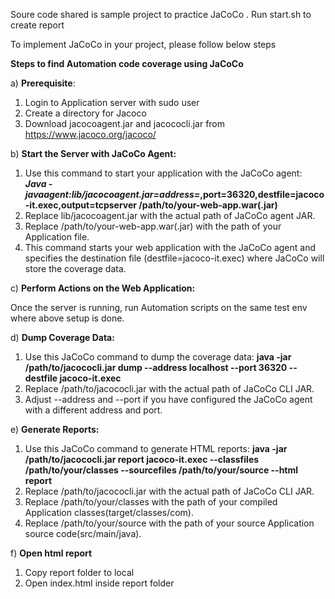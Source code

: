 Soure code shared is sample project to practice JaCoCo . Run start.sh to create report

To implement JaCoCo in your project, please follow below steps

**Steps to find Automation code coverage using JaCoCo**

a) **Prerequisite**:

1) Login to Application server with sudo user
2) Create a directory for Jacoco
3) Download jacocoagent.jar and jacococli.jar from https://www.jacoco.org/jacoco/




b) **Start the Server with JaCoCo Agent:**

1) Use this command to start your application with the JaCoCo agent:
***Java -javaagent:lib/jacocoagent.jar=address=*,port=36320,destfile=jacoco-it.exec,output=tcpserver /path/to/your-web-app.war(.jar)**
2) Replace lib/jacocoagent.jar with the actual path of JaCoCo agent JAR.
3) Replace /path/to/your-web-app.war(.jar) with the path of your Application file.
4) This command starts your web application with the JaCoCo agent and specifies the destination file (destfile=jacoco-it.exec) where JaCoCo will store the coverage data.




c) **Perform Actions on the Web Application:**

Once the server is running, run Automation scripts on the same test env where above setup is done.




d) **Dump Coverage Data:**

1) Use this JaCoCo command to dump the coverage data:
**java -jar /path/to/jacococli.jar dump --address localhost --port 36320 --destfile jacoco-it.exec**
2) Replace /path/to/jacococli.jar with the actual path of JaCoCo CLI JAR.
3) Adjust --address and --port if you have configured the JaCoCo agent with a different address and port.




e) **Generate Reports:**

1) Use this JaCoCo command to generate HTML reports:
**java -jar /path/to/jacococli.jar report jacoco-it.exec --classfiles /path/to/your/classes --sourcefiles /path/to/your/source --html report**
2) Replace /path/to/jacococli.jar with the actual path of JaCoCo CLI JAR.
3) Replace /path/to/your/classes with the path of your compiled Application classes(target/classes/com).
4) Replace /path/to/your/source with the path of your source Application source code(src/main/java).




f) **Open html report**

1) Copy report folder to local
2) Open index.html inside report folder


